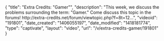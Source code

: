 {
    "title": "Extra Credits: \"Gamer\"",
    "description": "This week, we discuss the problems surrounding the term: \"Gamer.\" Come discuss this topic in the forums! http:\/\/extra-credits.net\/forum\/viewtopic.php?f=8t=12...",
    "videoid": "191801",
    "date_created": "1406055197",
    "date_modified": "1418181774",
    "type": "captivate",
    "layout": "video",
    "url": "\/v\/extra-credits-gamer\/191801"
}